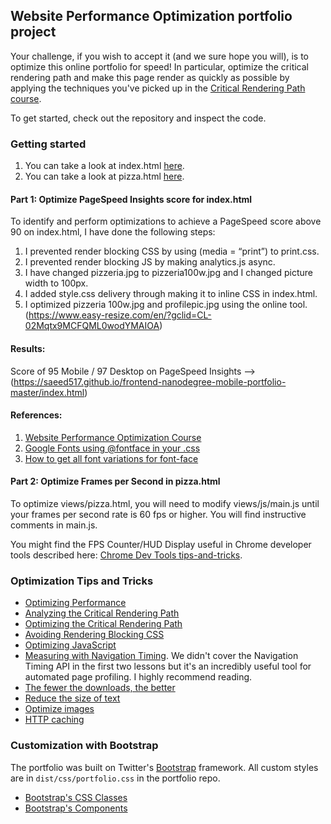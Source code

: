 ## Website Performance Optimization portfolio project

Your challenge, if you wish to accept it (and we sure hope you will), is to optimize this online portfolio for speed! In particular, optimize the critical rendering path and make this page render as quickly as possible by applying the techniques you've picked up in the [Critical Rendering Path course](https://www.udacity.com/course/ud884).

To get started, check out the repository and inspect the code.

### Getting started

1. You can take a look at index.html [here](http://juanmartin86.github.io/frontend-nanodegree-mobile-portfolio-master/).
2. You can take a look at pizza.html [here](http://juanmartin86.github.io/frontend-nanodegree-mobile-portfolio-master/views/pizza.html).


#### Part 1: Optimize PageSpeed Insights score for index.html

To identify and perform optimizations to achieve a PageSpeed score above 90 on index.html, I have done the following steps:

1. I prevented render blocking CSS by using (media = “print”) to print.css.
2. I prevented render blocking JS by making analytics.js async. 
3. I have changed pizzeria.jpg to pizzeria100w.jpg and I changed picture width to 100px.
4. I added style.css delivery through making it to inline CSS in index.html.
5. I optimized pizzeria 100w.jpg and profilepic.jpg using the online tool. (https://www.easy-resize.com/en/?gclid=CL-02Mqtx9MCFQML0wodYMAIOA)


#### Results:

Score of 95 Mobile / 97 Desktop on PageSpeed Insights --> (https://saeed517.github.io/frontend-nanodegree-mobile-portfolio-master/index.html)

#### References:

1. [Website Performance Optimization Course](https://www.udacity.com/course/website-performance-optimization--ud884-nd)
2. [Google Fonts using @fontface in your .css](https://coderwall.com/p/5vrdkg/google-fonts-using-fontface-in-your-css)
3. [How to get all font variations for font-face](http://stackoverflow.com/questions/25011533/google-font-api-uses-browser-detection-how-to-get-all-font-variations-for-font)


#### Part 2: Optimize Frames per Second in pizza.html

To optimize views/pizza.html, you will need to modify views/js/main.js until your frames per second rate is 60 fps or higher. You will find instructive comments in main.js. 

You might find the FPS Counter/HUD Display useful in Chrome developer tools described here: [Chrome Dev Tools tips-and-tricks](https://developer.chrome.com/devtools/docs/tips-and-tricks).

### Optimization Tips and Tricks
* [Optimizing Performance](https://developers.google.com/web/fundamentals/performance/ "web performance")
* [Analyzing the Critical Rendering Path](https://developers.google.com/web/fundamentals/performance/critical-rendering-path/analyzing-crp.html "analyzing crp")
* [Optimizing the Critical Rendering Path](https://developers.google.com/web/fundamentals/performance/critical-rendering-path/optimizing-critical-rendering-path.html "optimize the crp!")
* [Avoiding Rendering Blocking CSS](https://developers.google.com/web/fundamentals/performance/critical-rendering-path/render-blocking-css.html "render blocking css")
* [Optimizing JavaScript](https://developers.google.com/web/fundamentals/performance/critical-rendering-path/adding-interactivity-with-javascript.html "javascript")
* [Measuring with Navigation Timing](https://developers.google.com/web/fundamentals/performance/critical-rendering-path/measure-crp.html "nav timing api"). We didn't cover the Navigation Timing API in the first two lessons but it's an incredibly useful tool for automated page profiling. I highly recommend reading.
* <a href="https://developers.google.com/web/fundamentals/performance/optimizing-content-efficiency/eliminate-downloads.html">The fewer the downloads, the better</a>
* <a href="https://developers.google.com/web/fundamentals/performance/optimizing-content-efficiency/optimize-encoding-and-transfer.html">Reduce the size of text</a>
* <a href="https://developers.google.com/web/fundamentals/performance/optimizing-content-efficiency/image-optimization.html">Optimize images</a>
* <a href="https://developers.google.com/web/fundamentals/performance/optimizing-content-efficiency/http-caching.html">HTTP caching</a>

### Customization with Bootstrap
The portfolio was built on Twitter's <a href="http://getbootstrap.com/">Bootstrap</a> framework. All custom styles are in `dist/css/portfolio.css` in the portfolio repo.

* <a href="http://getbootstrap.com/css/">Bootstrap's CSS Classes</a>
* <a href="http://getbootstrap.com/components/">Bootstrap's Components</a>
